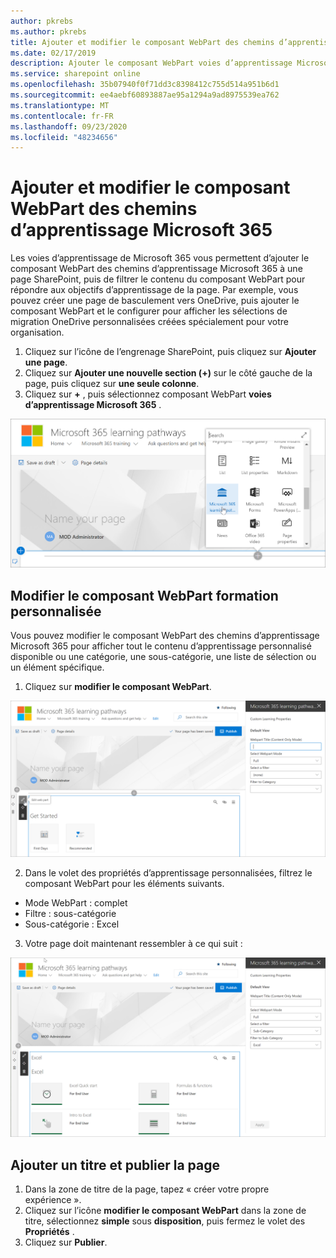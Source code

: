 ```yaml
---
author: pkrebs
ms.author: pkrebs
title: Ajouter et modifier le composant WebPart des chemins d’apprentissage Microsoft 365
ms.date: 02/17/2019
description: Ajouter le composant WebPart voies d’apprentissage Microsoft 365 à une page SharePoint
ms.service: sharepoint online
ms.openlocfilehash: 35b07940f0f71dd3c8398412c755d514a951b6d1
ms.sourcegitcommit: ee4aebf60893887ae95a1294a9ad8975539ea762
ms.translationtype: MT
ms.contentlocale: fr-FR
ms.lasthandoff: 09/23/2020
ms.locfileid: "48234656"
---
```

# <a name="add-and-edit-the-microsoft-365-learning-pathways-web-part"></a>Ajouter et modifier le composant WebPart des chemins d’apprentissage Microsoft 365

Les voies d’apprentissage de Microsoft 365 vous permettent d’ajouter le composant WebPart des chemins d’apprentissage Microsoft 365 à une page SharePoint, puis de filtrer le contenu du composant WebPart pour répondre aux objectifs d’apprentissage de la page. Par exemple, vous pouvez créer une page de basculement vers OneDrive, puis ajouter le composant WebPart et le configurer pour afficher les sélections de migration OneDrive personnalisées créées spécialement pour votre organisation.

1.  Cliquez sur l’icône de l’engrenage SharePoint, puis cliquez sur **Ajouter une page**.
2.  Cliquez sur **Ajouter une nouvelle section (+)** sur le côté gauche de la page, puis cliquez sur **une seule colonne**.
3.  Cliquez sur **+** , puis sélectionnez composant WebPart **voies d’apprentissage Microsoft 365** . 

![cg-webpartadd.png](media/cg-webpartadd.png)

## <a name="edit-the-custom-learning-web-part"></a>Modifier le composant WebPart formation personnalisée
Vous pouvez modifier le composant WebPart des chemins d’apprentissage Microsoft 365 pour afficher tout le contenu d’apprentissage personnalisé disponible ou une catégorie, une sous-catégorie, une liste de sélection ou un élément spécifique. 

1.  Cliquez sur **modifier le composant WebPart**.

![cg-webpartedit.png](media/cg-webpartedit.png)

2. Dans le volet des propriétés d’apprentissage personnalisées, filtrez le composant WebPart pour les éléments suivants. 

- Mode WebPart : complet
- Filtre : sous-catégorie
- Sous-catégorie : Excel

3. Votre page doit maintenant ressembler à ce qui suit : 

![cg-webpartfilter.png](media/cg-webpartfilter.png)

## <a name="add-a-title-and-publish-the-page"></a>Ajouter un titre et publier la page
1. Dans la zone de titre de la page, tapez « créer votre propre expérience ».
2. Cliquez sur l’icône **modifier le composant WebPart** dans la zone de titre, sélectionnez **simple** sous **disposition**, puis fermez le volet des **Propriétés** .
3. Cliquez sur **Publier**.
